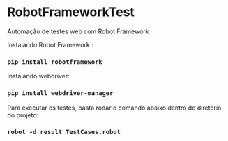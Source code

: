 # RobotFrameworkTest
Automação de testes web com Robot Framework


Instalando Robot Framework :

### `pip install robotframework`

Instalando webdriver:

### `pip install webdriver-manager`

Para executar os testes, basta rodar o comando abaixo dentro do diretório do projeto:

### `robot -d result TestCases.robot`


